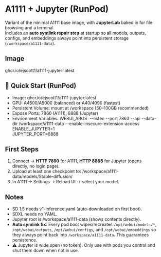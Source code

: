 # A1111 + Jupyter (RunPod)

Variant of the minimal A1111 base image, with **JupyterLab** baked in for file browsing and a terminal.  
Includes an **auto symlink repair step** at startup so all models, outputs, configs, and embeddings always point into persistent storage (`/workspace/a1111-data`).

## Image
ghcr.io/ejscott1/a1111-jupyter:latest

## 🚀 Quick Start (RunPod)
- Image: ghcr.io/ejscott1/a1111-jupyter:latest
- GPU: A4500/A5000 (balanced) or A40/4090 (fastest)
- Persistent Volume: mount at /workspace (50–100GB recommended)
- Expose Ports: 7860 (A1111), 8888 (Jupyter)
- Environment Variables:
  WEBUI_ARGS=--listen --port 7860 --api --data-dir /workspace/a1111-data --enable-insecure-extension-access  
  ENABLE_JUPYTER=1  
  JUPYTER_PORT=8888  

## First Steps
1. Connect → **HTTP 7860** for A1111, **HTTP 8888** for Jupyter (opens directly, no login page).
2. Upload at least one checkpoint to:
   /workspace/a1111-data/models/Stable-diffusion/
3. In A1111 → Settings → Reload UI → select your model.

## Notes
- SD 1.5 needs v1-inference.yaml (auto-downloaded on first boot).
- SDXL needs no YAML.
- Jupyter root is /workspace/a1111-data (shows contents directly).
- **Auto symlink fix**: Every pod boot wipes/recreates `/opt/webui/models/*`, `/opt/webui/outputs`, `/opt/webui/configs`, and `/opt/webui/embeddings` so they always point back into `/workspace/a1111-data`. This guarantees persistence.
- ⚠️ Jupyter is wide open (no token). Only use with pods you control and shut them down when not in use.
